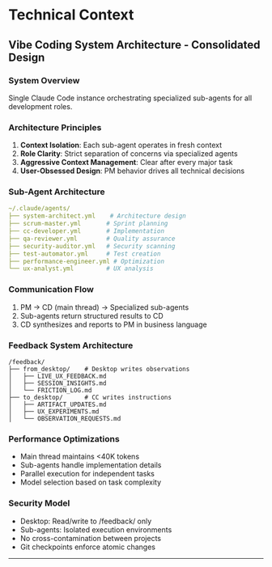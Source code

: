 # Technical Context

## Vibe Coding System Architecture - Consolidated Design

### System Overview
Single Claude Code instance orchestrating specialized sub-agents for all development roles.

### Architecture Principles
1. **Context Isolation**: Each sub-agent operates in fresh context
2. **Role Clarity**: Strict separation of concerns via specialized agents
3. **Aggressive Context Management**: Clear after every major task
4. **User-Obsessed Design**: PM behavior drives all technical decisions

### Sub-Agent Architecture
```yaml
~/.claude/agents/
├── system-architect.yml    # Architecture design
├── scrum-master.yml       # Sprint planning
├── cc-developer.yml       # Implementation
├── qa-reviewer.yml        # Quality assurance
├── security-auditor.yml   # Security scanning
├── test-automator.yml     # Test creation
├── performance-engineer.yml # Optimization
└── ux-analyst.yml         # UX analysis
```

### Communication Flow
1. PM → CD (main thread) → Specialized sub-agents
2. Sub-agents return structured results to CD
3. CD synthesizes and reports to PM in business language

### Feedback System Architecture
```
/feedback/
├── from_desktop/    # Desktop writes observations
│   ├── LIVE_UX_FEEDBACK.md
│   ├── SESSION_INSIGHTS.md
│   └── FRICTION_LOG.md
├── to_desktop/      # CC writes instructions
│   ├── ARTIFACT_UPDATES.md
│   ├── UX_EXPERIMENTS.md
│   └── OBSERVATION_REQUESTS.md
```

### Performance Optimizations
- Main thread maintains <40K tokens
- Sub-agents handle implementation details
- Parallel execution for independent tasks
- Model selection based on task complexity

### Security Model
- Desktop: Read/write to /feedback/ only
- Sub-agents: Isolated execution environments
- No cross-contamination between projects
- Git checkpoints enforce atomic changes

---